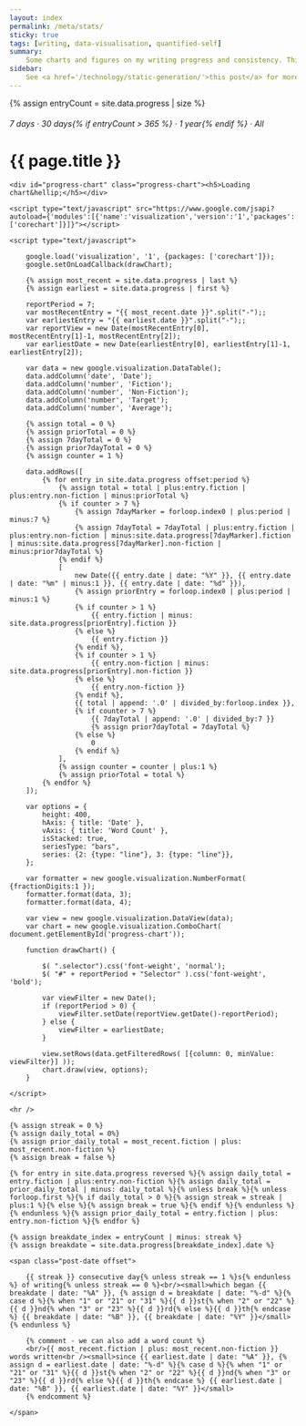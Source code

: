```yaml
---
layout: index
permalink: /meta/stats/
sticky: true
tags: [writing, data-visualisation, quantified-self]
summary: 
    Some charts and figures on my writing progress and consistency. This is inspired by <a href='http://twitter.com/jamietr'>@jamietr</a>'s quantified-self project&hellip; and his <a href='http://open.jamierubin.net/v7/writing.php'> 500+ day writing streak</a>!
sidebar: 
    See <a href='/technology/static-generation/'>this post</a> for more details.
---
```


{% assign entryCount = site.data.progress | size %}

<h6 id="tag-subheader" class="post-subtitle"><span class="selector" id="7Selector" onclick='setPeriod(7)'>7 days</span> &middot; <span class="selector" id="30Selector"  onclick='setPeriod(30)'>30 days</span>{% if entryCount > 365 %} &middot; <span class="selector" id="365Selector" onclick='setPeriod(365)'>1 year</span>{% endif %} &middot; <span class="selector" id="0Selector" onclick='setPeriod(0)'>All</span></h6>
<h1 id="tag-header" class="post-title">{{ page.title }}</h1>

<article itemscope itemtype="http://schema.org/Article">
    <meta itemprop="name" content="{{ page.title }}" />
    <meta itemprop="datePublished" content="{{ page.date | date_to_xmlschema }}" />

    <div id="progress-chart" class="progress-chart"><h5>Loading chart&hellip;</h5></div>

    <script type="text/javascript" src="https://www.google.com/jsapi?autoload={'modules':[{'name':'visualization','version':'1','packages':['corechart']}]}"></script>

    <script type="text/javascript">

        google.load('visualization', '1', {packages: ['corechart']});
        google.setOnLoadCallback(drawChart);

        {% assign most_recent = site.data.progress | last %}
        {% assign earliest = site.data.progress | first %}

        reportPeriod = 7;
        var mostRecentEntry = "{{ most_recent.date }}".split("-");;
        var earliestEntry = "{{ earliest.date }}".split("-");;
        var reportView = new Date(mostRecentEntry[0], mostRecentEntry[1]-1, mostRecentEntry[2]);
        var earliestDate = new Date(earliestEntry[0], earliestEntry[1]-1, earliestEntry[2]);

        var data = new google.visualization.DataTable();
        data.addColumn('date', 'Date');
        data.addColumn('number', 'Fiction');
        data.addColumn('number', 'Non-Fiction');
        data.addColumn('number', 'Target');
        data.addColumn('number', 'Average');

        {% assign total = 0 %}
        {% assign priorTotal = 0 %}
        {% assign 7dayTotal = 0 %}
        {% assign prior7dayTotal = 0 %}
        {% assign counter = 1 %}

        data.addRows([
            {% for entry in site.data.progress offset:period %}
                {% assign total = total | plus:entry.fiction | plus:entry.non-fiction | minus:priorTotal %}
                {% if counter > 7 %}
                    {% assign 7dayMarker = forloop.index0 | plus:period | minus:7 %}
                    {% assign 7dayTotal = 7dayTotal | plus:entry.fiction | plus:entry.non-fiction | minus:site.data.progress[7dayMarker].fiction | minus:site.data.progress[7dayMarker].non-fiction | minus:prior7dayTotal %}
                {% endif %}
                [ 
                    new Date({{ entry.date | date: "%Y" }}, {{ entry.date | date: "%m" | minus:1 }}, {{ entry.date | date: "%d" }}), 
                    {% assign priorEntry = forloop.index0 | plus:period | minus:1 %}
                    {% if counter > 1 %}
                        {{ entry.fiction | minus: site.data.progress[priorEntry].fiction }}
                    {% else %}
                        {{ entry.fiction }}
                    {% endif %}, 
                    {% if counter > 1 %}
                        {{ entry.non-fiction | minus: site.data.progress[priorEntry].non-fiction }}
                    {% else %}
                        {{ entry.non-fiction }}
                    {% endif %}, 
                    {{ total | append: '.0' | divided_by:forloop.index }}, 
                    {% if counter > 7 %}
                        {{ 7dayTotal | append: '.0' | divided_by:7 }}
                        {% assign prior7dayTotal = 7dayTotal %}
                    {% else %}
                        0 
                    {% endif %}
                ],
                {% assign counter = counter | plus:1 %}
                {% assign priorTotal = total %}
            {% endfor %}
        ]);

        var options = {
            height: 400,
            hAxis: { title: 'Date' },
            vAxis: { title: 'Word Count' },
            isStacked: true,
            seriesType: "bars",
            series: {2: {type: "line"}, 3: {type: "line"}},
        };

        var formatter = new google.visualization.NumberFormat( {fractionDigits:1 });
        formatter.format(data, 3);
        formatter.format(data, 4);

        var view = new google.visualization.DataView(data);
        var chart = new google.visualization.ComboChart( document.getElementById('progress-chart'));

        function drawChart() {

            $( ".selector").css('font-weight', 'normal');
            $( "#" + reportPeriod + "Selector" ).css('font-weight', 'bold');

            var viewFilter = new Date();
            if (reportPeriod > 0) {
                viewFilter.setDate(reportView.getDate()-reportPeriod);
            } else {
                viewFilter = earliestDate;
            }

            view.setRows(data.getFilteredRows( [{column: 0, minValue: viewFilter}] ));
            chart.draw(view, options);
        }

    </script>

    <hr />

    {% assign streak = 0 %}
    {% assign daily_total = 0%}
    {% assign prior_daily_total = most_recent.fiction | plus: most_recent.non-fiction %}
    {% assign break = false %}

    {% for entry in site.data.progress reversed %}{% assign daily_total = entry.fiction | plus:entry.non-fiction %}{% assign daily_total = prior_daily_total | minus: daily_total %}{% unless break %}{% unless forloop.first %}{% if daily_total > 0 %}{% assign streak = streak | plus:1 %}{% else %}{% assign break = true %}{% endif %}{% endunless %}{% endunless %}{% assign prior_daily_total = entry.fiction | plus: entry.non-fiction %}{% endfor %}

    {% assign breakdate_index = entryCount | minus: streak %}
    {% assign breakdate = site.data.progress[breakdate_index].date %}

    <span class="post-date offset">

        {{ streak }} consecutive day{% unless streak == 1 %}s{% endunless %} of writing{% unless streak == 0 %}<br/><small>which began {{ breakdate | date: "%A" }}, {% assign d = breakdate | date: "%-d" %}{% case d %}{% when "1" or "21" or "31" %}{{ d }}st{% when "2" or "22" %}{{ d }}nd{% when "3" or "23" %}{{ d }}rd{% else %}{{ d }}th{% endcase %} {{ breakdate | date: "%B" }}, {{ breakdate | date: "%Y" }}</small>{% endunless %}

        {% comment - we can also add a word count %}
        <br/>{{ most_recent.fiction | plus: most_recent.non-fiction }} words written<br /><small>since {{ earliest.date | date: "%A" }}, {% assign d = earliest.date | date: "%-d" %}{% case d %}{% when "1" or "21" or "31" %}{{ d }}st{% when "2" or "22" %}{{ d }}nd{% when "3" or "23" %}{{ d }}rd{% else %}{{ d }}th{% endcase %} {{ earliest.date | date: "%B" }}, {{ earliest.date | date: "%Y" }}</small>
        {% endcomment %}

    </span>

</article>
